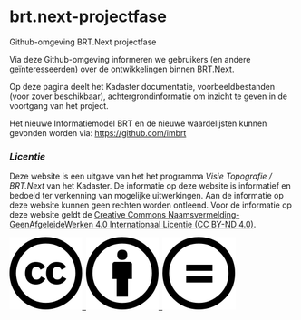 # brt.next-projectfase
Github-omgeving BRT.Next projectfase

Via deze Github-omgeving informeren we gebruikers (en andere geïnteresseerden) over de ontwikkelingen binnen BRT.Next. 

Op deze pagina deelt het Kadaster documentatie, voorbeeldbestanden (voor zover beschikbaar), achtergrondinformatie om inzicht te geven in de voortgang van het project.

Het nieuwe Informatiemodel BRT en de nieuwe waardelijsten kunnen gevonden worden via: https://github.com/imbrt

### _Licentie_
Deze website is een uitgave van het het programma _Visie Topografie / BRT.Next_ van het Kadaster. De informatie op deze website is informatief en bedoeld ter verkenning van mogelijke uitwerkingen. Aan de informatie op deze website kunnen geen rechten worden ontleend. Voor de informatie op deze website geldt de [Creative Commons Naamsvermelding-GeenAfgeleideWerken 4.0 Internationaal Licentie (CC BY-ND 4.0)](https://creativecommons.org/licenses/by-nd/4.0/legalcode.nl).

[![](docs/images/cc.svg) ![](docs/images/by.svg) ![](docs/images/nd.svg)](https://creativecommons.org/licenses/by-nd/4.0/legalcode.nl)
